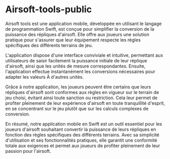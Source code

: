 # Airsoft-tools-public


Airsoft tools est une application mobile, développée en utilisant le langage de programmation Swift, est conçue pour simplifier la conversion de la puissance des répliques d'airsoft. Elle offre aux joueurs une solution pratique pour s'assurer que leur équipement respecte les règles spécifiques des différents terrains de jeu.

L'application dispose d'une interface conviviale et intuitive, permettant aux utilisateurs de saisir facilement la puissance initiale de leur réplique d'airsoft, ainsi que les unités de mesure correspondantes. Ensuite, l'application effectue instantanément les conversions nécessaires pour adapter les valeurs À d'autres unités.

Grâce à notre application, les joueurs peuvent être certains que leurs répliques d'airsoft sont conformes aux règles en vigueur sur le terrain de jeu choisi, évitant ainsi toute sanction ou restriction. Cela leur permet de profiter pleinement de leur expérience d'airsoft en toute tranquillité d'esprit, en se concentrant sur le jeu plutôt que sur les calculs complexes de conversion.

En résumé, notre application mobile en Swift est un outil essentiel pour les joueurs d'airsoft souhaitant convertir la puissance de leurs répliques en fonction des règles spécifiques des différents terrains. Avec sa simplicité d'utilisation et ses fonctionnalités pratiques, elle garantit une conformité totale aux exigences et permet aux joueurs de profiter pleinement de leur passion pour l'airsoft.

